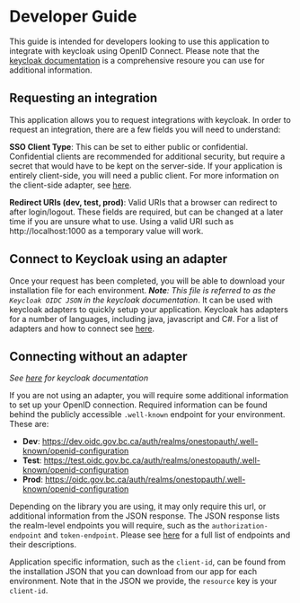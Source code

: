 # Developer Guide

This guide is intended for developers looking to use this application to integrate with keycloak using OpenID Connect. Please note that
the [keycloak documentation](https://www.keycloak.org/docs/latest/securing_apps/index.html) is a comprehensive resoure
you can use for additional information.

## Requesting an integration

This application allows you to request integrations with keycloak. In order to request an integration,
there are a few fields you will need to understand:

**SSO Client Type**: This can be set to either public or confidential. Confidential clients are recommended for additional
security, but require a secret that would have to be kept on the server-side. If your application is entirely client-side, you will need
a public client. For more information on the client-side adapter, see [here](https://www.keycloak.org/docs/latest/securing_apps/index.html#_javascript_adapter).

**Redirect URIs (dev, test, prod)**: Valid URIs that a browser can redirect to after login/logout. These fields are required,
but can be changed at a later time if you are unsure what to use. Using a valid URI such as http://localhost:1000 as a temporary
value will work.

## Connect to Keycloak using an adapter

Once your request has been completed, you will be able to download your installation file for each environment. _**Note**: This file
is referred to as the `Keycloak OIDC JSON` in the keycloak documentation_. It can be used with keycloak adapters
to quickly setup your application. Keycloak has adapters for a number of languages, including java, javascript and C#.
For a list of adapters and how to connect see [here](https://www.keycloak.org/docs/latest/securing_apps/index.html#openid-connect).

## Connecting without an adapter

_See [here](https://www.keycloak.org/docs/latest/securing_apps/index.html#other-openid-connect-libraries) for keycloak documentation_

If you are not using an adapter, you will require some additional information to set up your OpenID connection. Required information
can be found behind the publicly accessible `.well-known` endpoint for your environment. These are:

- **Dev**: https://dev.oidc.gov.bc.ca/auth/realms/onestopauth/.well-known/openid-configuration
- **Test**: https://test.oidc.gov.bc.ca/auth/realms/onestopauth/.well-known/openid-configuration
- **Prod**: https://oidc.gov.bc.ca/auth/realms/onestopauth/.well-known/openid-configuration

Depending on the library you are using, it may only require this url, or additional information from the JSON response. The JSON response
lists the realm-level endpoints you will require, such as the `authorization-endpoint` and `token-endpoint`. Please see
[here](https://www.keycloak.org/docs/latest/securing_apps/index.html#endpoints) for a full list of endpoints and their descriptions.

Application specific information, such as the `client-id`, can be found from the installation JSON that
you can download from our app for each environment. Note that in the JSON we provide, the `resource` key is your `client-id`.
